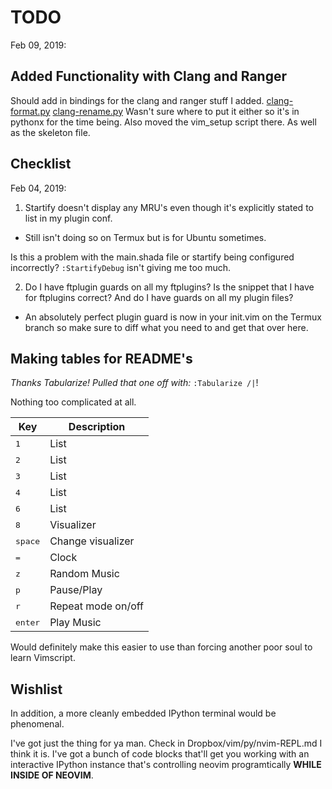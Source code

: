 # TODO

Feb 09, 2019:

## Added Functionality with Clang and Ranger

Should add in bindings for the clang and ranger stuff I added.
[clang-format.py](./.config/nvim/pythonx/clang-format.py)
[clang-rename.py](./.config/nvim/pythonx/clang-rename.py)
Wasn't sure where to put it either so it's in pythonx for the time being.
Also moved the vim_setup script there. As well as the skeleton file.

## Checklist

Feb 04, 2019:

1) Startify doesn't display any MRU's even though it's explicitly stated to list
in my plugin conf.
  - Still isn't doing so on Termux but is for Ubuntu sometimes.

Is this a problem with the main.shada file or startify being configured
incorrectly? `:StartifyDebug` isn't giving me too much.

2) Do I have ftplugin guards on all my ftplugins? Is the snippet that I have
for ftplugins correct? And do I have guards on all my plugin files?
  - An absolutely perfect plugin guard is now in your init.vim on the Termux
  branch so make sure to diff what you need to and get that over here.

## Making tables for README's 

*Thanks Tabularize! Pulled that one off with:*
`:Tabularize /|`!

Nothing too complicated at all.

| Key              | Description        |
| ---              | -----------        |
| <kbd>1</kbd>     | List               |
| <kbd>2</kbd>     | List               |
| <kbd>3</kbd>     | List               |
| <kbd>4</kbd>     | List               |
| <kbd>6</kbd>     | List               |
| <kbd>8</kbd>     | Visualizer         |
| <kbd>space</kbd> | Change visualizer  |
| <kbd>=</kbd>     | Clock              |
| <kbd>z</kbd>     | Random Music       |
| <kbd>p</kbd>     | Pause/Play         |
| <kbd>r</kbd>     | Repeat mode on/off |
| <kbd>enter</kbd> | Play Music         |

Would definitely make this easier to use than forcing another poor soul to
learn Vimscript.

## Wishlist

In addition, a more cleanly embedded IPython terminal would be phenomenal.

I've got just the thing for ya man. Check in Dropbox/vim/py/nvim-REPL.md I
think it is. I've got a bunch of code blocks that'll get you working with
an interactive IPython instance that's controlling neovim programtically
**WHILE INSIDE OF NEOVIM**.
